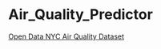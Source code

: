 # Air_Quality_Predictor


[Open Data NYC Air Quality Dataset](https://data.cityofnewyork.us/Environment/Air-Quality/c3uy-2p5r/about_data)
